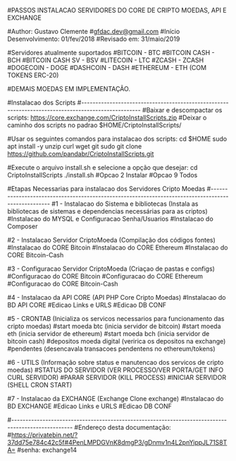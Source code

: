 #PASSOS INSTALACAO SERVIDORES DO CORE DE CRIPTO MOEDAS, API E EXCHANGE

#Author: Gustavo Clemente
#gfdac.dev@gmail.com
#Início Desenvolvimento: 01/fev/2018
#Revisado em:            31/maio/2019


#Servidores atualmente suportados
#BITCOIN - BTC
#BITCOIN CASH - BCH
#BITCOIN CASH SV - BSV
#LITECOIN - LTC
#ZCASH - ZCASH
#DOGECOIN - DOGE
#DASHCOIN - DASH
#ETHEREUM - ETH (COM TOKENS ERC-20)

#DEMAIS MOEDAS EM IMPLEMENTAÇÃO.


#Instalacao dos Scripts
#---------------------------------------------------------------------------------------------------
#Baixar e descompactar os scripts: https://core.exchange.com/CriptoInstallScripts.zip
#Deixar o caminho dos scripts no padrao $HOME/CriptoInstallScripts/

#Usar os seguintes comandos para instalacao dos scripts:
cd $HOME
sudo apt install -y unzip curl wget git
sudo git clone https://github.com/pandabr/CriptoInstallScripts.git

#Execute o arquivo install.sh e selecione a opção que desejar:
cd CriptoInstallScripts
./install.sh 
#Opcao 2 Instalar
#Opcao 9 Todos


#Etapas Necessarias para instalacao dos Servidores Cripto Moedas
#---------------------------------------------------------------------------------------------------
#1 - Instalacao do Sistema e bibliotecas (Instala as bibliotecas de sistemas e dependencias necessárias para as criptos)
#Instalacao do MYSQL e Configuracao Senha/Usuarios
#Instalacao do Composer

#2 - Instalacao Servidor CriptoMoeda (Compilação dos códigos fontes)
#Instalacao do CORE Bitcoin
#Instalacao do CORE Ethereum
#Instalacao do CORE Bitcoin-Cash

#3 - Configuracao Servidor CriptoMoeda (Criaçao de pastas e configs)
#Configuracao do CORE Bitcoin
#Configuracao do CORE Ethereum
#Configuracao do CORE Bitcoin-Cash

#4 - Instalacao da API CORE (API PHP Core Cripto Moedas)
#Instalacao do BD API CORE
#Edicao Links e URLS
#Edicao DB CONF

#5 - CRONTAB (Inicializa os servicos necessarios para funcionamento das cripto moedas)
#start moeda btc (inicia servidor de bitcoin)
#start moeda eth (inicia servidor de ethereum)
#start moeda bch (inicia servidor de bitcoin cash)
#depositos moeda digital (veririca os depositos na exchange)
#pendentes (desencavala transacoes pendentens no ethereum/tokens)


#6 - UTILS (Informação sobre status e manutencao dos servicos de cripto moedas)
#STATUS DO SERVIDOR (VER PROCESSO/VER PORTA/GET INFO CURL SERVIDOR)
#PARAR SERVIDOR (KILL PROCESS)
#INICIAR SERVIDOR (SHELL CRON START)


#7 - Instalacao da EXCHANGE (Exchange Clone exchange)
#Instalacao do BD EXCHANGE
#Edicao Links e URLS
#Edicao DB CONF




#---------------------------------------------------------------------------------------------------
#Endereço desta documentação:
#https://privatebin.net/?37dd75e784c42c5f#4PenLMPDGVnK8dmgP3/gDnmv1n4L2pnYippJL71S8TA=
#senha: exchange14